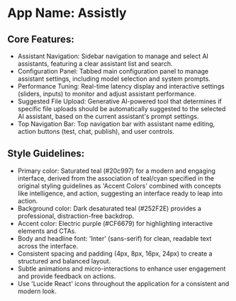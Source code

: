 # **App Name**: Assistly

## Core Features:

- Assistant Navigation: Sidebar navigation to manage and select AI assistants, featuring a clear assistant list and search.
- Configuration Panel: Tabbed main configuration panel to manage assistant settings, including model selection and system prompts.
- Performance Tuning: Real-time latency display and interactive settings (sliders, inputs) to monitor and adjust assistant performance.
- Suggested File Upload: Generative AI-powered tool that determines if specific file uploads should be automatically suggested to the selected AI assistant, based on the current assistant's prompt settings.
- Top Navigation Bar: Top navigation bar with assistant name editing, action buttons (test, chat, publish), and user controls.

## Style Guidelines:

- Primary color: Saturated teal (#20c997) for a modern and engaging interface, derived from the association of teal/cyan specified in the original styling guidelines as 'Accent Colors' combined with concepts like intelligence, and action, suggesting an interface ready to leap into action.
- Background color: Dark desaturated teal (#252F2E) provides a professional, distraction-free backdrop.
- Accent color: Electric purple (#CF6679) for highlighting interactive elements and CTAs.
- Body and headline font: 'Inter' (sans-serif) for clean, readable text across the interface.
- Consistent spacing and padding (4px, 8px, 16px, 24px) to create a structured and balanced layout.
- Subtle animations and micro-interactions to enhance user engagement and provide feedback on actions.
- Use 'Lucide React' icons throughout the application for a consistent and modern look.